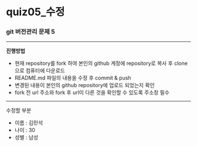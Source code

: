 # quiz05_수정
### git 버전관리 문제 5
---

__진행방법__
- 현재 repository를 fork 하여 본인의 github 계정에 repository로 복사 후 clone으로 컴퓨터에 다운로드
- README.md 파일의 내용을 수정 후 commit & push
- 변경된 내용이 본인의 github repository에 업로드 되었는지 확인
- fork 전 url 주소와 fork 후 url이 다른 것을 확인할 수 있도록 주소창 필수
---

수정할 부분
- 이름 : 김민석
- 나이 : 30
- 성별 : 남성

